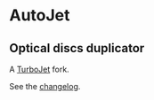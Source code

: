 AutoJet
=======

Optical discs duplicator
------------------------

A [TurboJet](https://turbojet.sourceforge.net/) fork.

See the [changelog](CHANGELOG).
